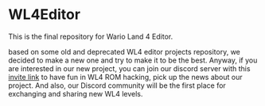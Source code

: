 # WL4Editor
This is the final repository for Wario Land 4 Editor.  
  
based on some old and deprecated WL4 editor projects repository, we decided to make a new one and try to make it to be the best. Anyway, if you are interested in our new project, you can join our discord server with this [invite link](https://discord.gg/EQ6JhvP) to have fun in WL4 ROM hacking, pick up the news about our project. And also,  our Discord community will be the first place for exchanging and sharing new WL4 levels.  
